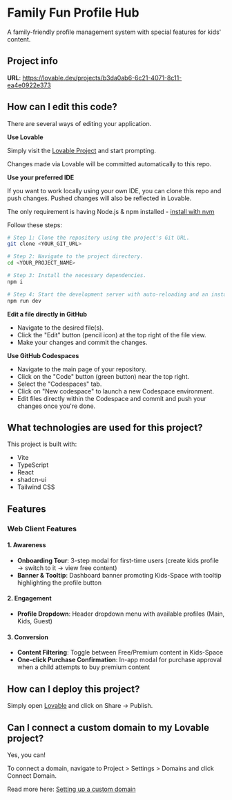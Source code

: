 # Family Fun Profile Hub

A family-friendly profile management system with special features for kids' content.

## Project info

**URL**: https://lovable.dev/projects/b3da0ab6-6c21-4071-8c11-ea4e0922e373

## How can I edit this code?

There are several ways of editing your application.

**Use Lovable**

Simply visit the [Lovable Project](https://lovable.dev/projects/b3da0ab6-6c21-4071-8c11-ea4e0922e373) and start prompting.

Changes made via Lovable will be committed automatically to this repo.

**Use your preferred IDE**

If you want to work locally using your own IDE, you can clone this repo and push changes. Pushed changes will also be reflected in Lovable.

The only requirement is having Node.js & npm installed - [install with nvm](https://github.com/nvm-sh/nvm#installing-and-updating)

Follow these steps:

```sh
# Step 1: Clone the repository using the project's Git URL.
git clone <YOUR_GIT_URL>

# Step 2: Navigate to the project directory.
cd <YOUR_PROJECT_NAME>

# Step 3: Install the necessary dependencies.
npm i

# Step 4: Start the development server with auto-reloading and an instant preview.
npm run dev
```

**Edit a file directly in GitHub**

- Navigate to the desired file(s).
- Click the "Edit" button (pencil icon) at the top right of the file view.
- Make your changes and commit the changes.

**Use GitHub Codespaces**

- Navigate to the main page of your repository.
- Click on the "Code" button (green button) near the top right.
- Select the "Codespaces" tab.
- Click on "New codespace" to launch a new Codespace environment.
- Edit files directly within the Codespace and commit and push your changes once you're done.

## What technologies are used for this project?

This project is built with:

- Vite
- TypeScript
- React
- shadcn-ui
- Tailwind CSS

## Features

### Web Client Features

#### 1. Awareness
- **Onboarding Tour**: 3-step modal for first-time users (create kids profile → switch to it → view free content)
- **Banner & Tooltip**: Dashboard banner promoting Kids-Space with tooltip highlighting the profile button

#### 2. Engagement
- **Profile Dropdown**: Header dropdown menu with available profiles (Main, Kids, Guest)

#### 3. Conversion
- **Content Filtering**: Toggle between Free/Premium content in Kids-Space
- **One-click Purchase Confirmation**: In-app modal for purchase approval when a child attempts to buy premium content

## How can I deploy this project?

Simply open [Lovable](https://lovable.dev/projects/b3da0ab6-6c21-4071-8c11-ea4e0922e373) and click on Share -> Publish.

## Can I connect a custom domain to my Lovable project?

Yes, you can!

To connect a domain, navigate to Project > Settings > Domains and click Connect Domain.

Read more here: [Setting up a custom domain](https://docs.lovable.dev/tips-tricks/custom-domain#step-by-step-guide)
